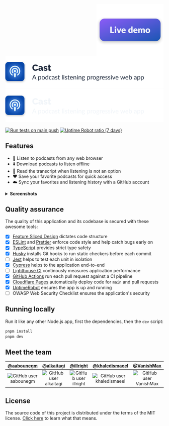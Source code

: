 <!--<img align="right" alt="Uptime" src="./.github/assets/uptime.svg" />--><a href="https://cast-iu.pages.dev"><img align="right" alt="Live demo" src="./.github/assets/live-demo.svg" /></a>
<img alt="Cast, a podcast listening progressive web app" src="./.github/assets/banner-light.svg#gh-light-mode-only" />
<img alt="Cast, a podcast listening progressive web app" src="./.github/assets/banner-dark.svg#gh-dark-mode-only" />

[![Run tests on `main` push](https://github.com/aabounegm/cast/actions/workflows/unit-test-main.yml/badge.svg)](https://github.com/aabounegm/cast/actions/workflows/unit-test-main.yml)
[![Uptime Robot ratio (7 days)](https://img.shields.io/uptimerobot/ratio/7/m790750732-019a64d92e80fde508817b7c)](https://stats.uptimerobot.com/NnXDYFZ5zq)

## Features

- 📱 Listen to podcasts from any web browser
- ⬇️ Download podcasts to listen offline
- 📄 Read the transcript when listening is not an option
- ❤️ Save your favorite podcasts for quick access
- ☁️ Sync your favorites and listening history with a GitHub account

<details>
  <summary><strong>Screenshots</strong></summary>
  <table>
    <tbody>
      <tr>
        <td><img alt="Podcast Gallery screen" src="./.github/assets/podcast-gallery.webp" /></td>
        <td><img alt="Podcast Episodes screen" src="./.github/assets/podcast-episodes.webp" /></td>
        <td><img alt="Now Playing screen" src="./.github/assets/now-playing.webp" /></td>
      </tr>
    </tbody>
  </table>
</details>

## Quality assurance

The quality of this application and its codebase is secured with these awesome tools:

- [x] [Feature Sliced Design](https://feature-sliced.design) dictates code structure
- [x] [ESLint](https://eslint.org) and [Prettier](https://prettier.io) enforce code style and help catch bugs early on
- [x] [TypeScript](https://www.typescriptlang.org/) provides strict type safety
- [x] [Husky](https://typicode.github.io/husky) installs Git hooks to run static checkers before each commit
- [ ] [Jest](https://jestjs.io/) helps to test each unit in isolation
- [x] [Cypress](https://www.cypress.io/) helps to the application end-to-end
- [ ] [Lighthouse CI](https://github.com/GoogleChrome/lighthouse-ci) continously measures application performance
- [x] [GitHub Actions](https://github.com/features/actions) run each pull request against a CI pipeline
- [x] [Cloudflare Pages](https://pages.cloudflare.com/) automatically deploy code for `main` and pull requests
- [x] [UptimeRobot](https://uptimerobot.com/) ensures the app is up and running
- [ ] OWASP Web Security Checklist ensures the application's security

## Running locally

Run it like any other Node.js app, first the dependencies, then the `dev` script:

```bash
pnpm install
pnpm dev
```

## Meet the team

<table>
  <thead>
    <th><a href="https://github.com/aabounegm">@aabounegm</a></th>
    <th><a href="https://github.com/alkaitagi">@alkaitagi</a></th>
    <th><a href="https://github.com/illright">@illright</a></th>
    <th><a href="https://github.com/khaledismaeel">@khaledismaeel</a></th>
    <th><a href="https://github.com/VanishMax">@VanishMax</a></th>
  </thead>
  <tbody align="center"><tr>
    <td><img alt="GitHub user aabounegm" src="https://images.weserv.nl/?url=avatars.githubusercontent.com/u/11016151?s=64&mask=circle&mbg=transparent&output=png" /></td>
    <td><img alt="GitHub user alkaitagi" src="https://images.weserv.nl/?url=avatars.githubusercontent.com/u/32439229?s=64&mask=circle&mbg=transparent&output=png" /></td>
    <td><img alt="GitHub user illright" src="https://images.weserv.nl/?url=avatars.githubusercontent.com/u/15035286?s=64&mask=circle&mbg=transparent&output=png" /></td>
    <td><img alt="GitHub user khaledismaeel" src="https://images.weserv.nl/?url=avatars.githubusercontent.com/u/62155849?s=64&mask=circle&mbg=transparent&output=png" /></td>
    <td><img alt="GitHub user VanishMax" src="https://images.weserv.nl/?url=avatars.githubusercontent.com/u/29180358?s=64&mask=circle&mbg=transparent&output=png" /></td>
  </tr><!--
  <tr>
    <td>CI / CD</td>
    <td>Podcast player</td>
    <td>Design</td>
    <td>Backend</td>
    <td>Podcast player</td>
  </tr>--></tbody>
</table>

## License

The source code of this project is distributed under the terms of the MIT license. [Click here](https://choosealicense.com/licenses/mit/) to learn what that means.
